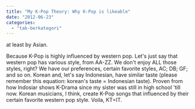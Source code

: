 ```yaml
---
title: "My K-Pop Theory: Why K-Pop is likeable"
date: "2012-06-23"
categories: 
  - "tak-berkategori"
---
```


at least by Asian.  
  
Because K-Pop is highly influenced by western pop. Let's just say that western pop has various style, from AA-ZZ. We don't enjoy ALL those styles, right? We have our preferences, certain favorite styles, AC; DB; GF; and so on. Korean and, let's say Indonesian, have similar taste (please remember this equation: korean's taste = Indonesian taste). Proven from how Indosiar shows K-Drama since my sister was still in high school 'till now. Korean musicians, I think, create K-Pop songs that influenced by their certain favorite western pop style. Voila, KT=IT.
